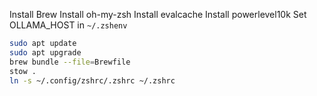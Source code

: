 Install Brew
Install oh-my-zsh
Install evalcache
Install powerlevel10k
Set OLLAMA_HOST in `~/.zshenv`

```sh
sudo apt update
sudo apt upgrade
brew bundle --file=Brewfile
stow .
ln -s ~/.config/zshrc/.zshrc ~/.zshrc
```
